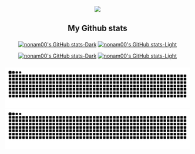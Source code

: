 <div align="center">
  <img height="200" src="https://steamuserimages-a.akamaihd.net/ugc/574564421344097398/523238DC382BB8C86BF70CD448D927A69AECEB17/?imw=5000&imh=5000&ima=fit&impolicy=Letterbox&imcolor=%23000000&letterbox=false"  />
</div>

###

<h2 align="center">My Github stats</h2>

###

<div align="center">

[![nonam00's GitHub stats-Dark](https://github-readme-stats.vercel.app/api?username=nonam00\&show_icons=true\&theme=dark#gh-dark-mode-only)](https://github.com/nonam00/github-readme-stats#responsive-card-theme#gh-dark-mode-only)
[![nonam00's GitHub stats-Light](https://github-readme-stats.vercel.app/api?username=nonam00\&show_icons=true\&theme=default#gh-light-mode-only)](https://github.com/nonam00/github-readme-stats#responsive-card-theme#gh-light-mode-only)
  
[![nonam00's GitHub stats-Dark](https://github-readme-stats.vercel.app/api/top-langs/?username=nonam00\&show_icons=true\&theme=dark\&layout=compact#gh-dark-mode-only)](https://github.com/nonam00/github-readme-stats#responsive-card-theme#gh-dark-mode-only)
[![nonam00's GitHub stats-Light](https://github-readme-stats.vercel.app/api/top-langs/?username=nonam00\&show_icons=true\&theme=default\&layout=compact#gh-light-mode-only)](https://github.com/nonam00/github-readme-stats#responsive-card-theme#gh-light-mode-only)

</div>

###

###

<div align="center">
  
[![nonam00's Github snake-Light](https://raw.githubusercontent.com/nonam00/nonam00/output/light-snake.svg#gh-light-mode-only)](https://raw.githubusercontent.com/nonam00/nonam00/output/light-snake.svg#gh-light-mode-only)
[![nonam00's Github snake-Dark](https://raw.githubusercontent.com/nonam00/nonam00/output/dark-snake.svg#gh-dark-mode-only)](https://raw.githubusercontent.com/nonam00/nonam00/output/dark-snake.svg#gh-dark-mode-only)

</div>

###
